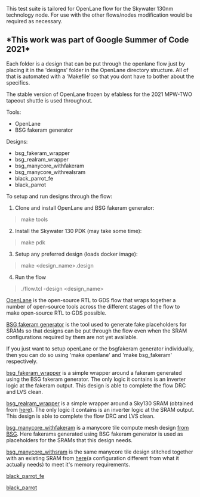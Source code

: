 This test suite is tailored for OpenLane flow for the Skywater 130nm technology node. For use with the other flows/nodes modification would be required as necessary.

<h2> *This work was part of Google Summer of Code 2021* </h2>

Each folder is a design that can be put through the openlane flow just by placing it in the 'designs' folder in the OpenLane directory structure. All of that is automated with a 'Makefile' so that you dont have to bother about the specifics.

The stable version of OpenLane frozen by efabless for the 2021 MPW-TWO tapeout shuttle is used throughout.

Tools:
* OpenLane
* BSG fakeram generator

Designs:
* bsg_fakeram_wrapper
* bsg_realram_wrapper
* bsg_manycore_withfakeram
* bsg_manycore_withrealsram
* black_parrot_fe
* black_parrot

To setup and run designs through the flow:
1) Clone and install OpenLane and BSG fakeram generator:
>make tools
2) Install the Skywater 130 PDK (may take some time):
>make pdk
3) Setup any preferred design (loads docker image):
>make <design_name>.design
4) Run the flow
>./flow.tcl -design <design_name>

[OpenLane](https://github.com/The-OpenROAD-Project/OpenLane) is the open-source RTL to GDS flow that wraps together a number of open-source tools across the different stages of the flow to make open-source RTL to GDS possible.

[BSG fakeram generator](https://github.com/bespoke-silicon-group/bsg_fakeram) is the tool used to generate fake placeholders for SRAMs so that designs can be put through the flow even when the SRAM configurations required by them are not yet available.

If you just want to setup openLane or the bsgfakeram generator individually, then you can do so using 'make openlane' and 'make bsg_fakeram' respectively.

[bsg_fakeram_wrapper](fakeram_512x64) is a simple wrapper around a fakeram generated using the BSG fakeram generator. The only logic it contains is an inverter logic at the fakeram output. This design is able to complete the flow DRC and LVS clean.

[bsg_realram_wrapper](realram_8x1024) is a simple wrapper around a Sky130 SRAM (obtained from [here](https://github.com/efabless/sky130_sram_macros)). The only logic it contains is an inverter logic at the SRAM output. This design is able to complete the flow DRC and LVS clean.

[bsg_manycore_withfakeram](bsg_manycore_tile_compute_mesh) is a manycore tile compute mesh design [from BSG](https://github.com/bespoke-silicon-group/bsg_manycore). Here fakerams generated using BSG fakeram generator is used as placeholders for the SRAMs that this design needs.

[bsg_manycore_withsram](bsg_manycore_tile_compute_mesh_real) is the same manycore tile design stitched together with an existing SRAM from [here](https://github.com/efabless/sky130_sram_macros)(a configuration different from what it actually needs) to meet it's memory requirements.

[black_parrot_fe](black_parrot_fe)

[black_parrot](black_parrot)



